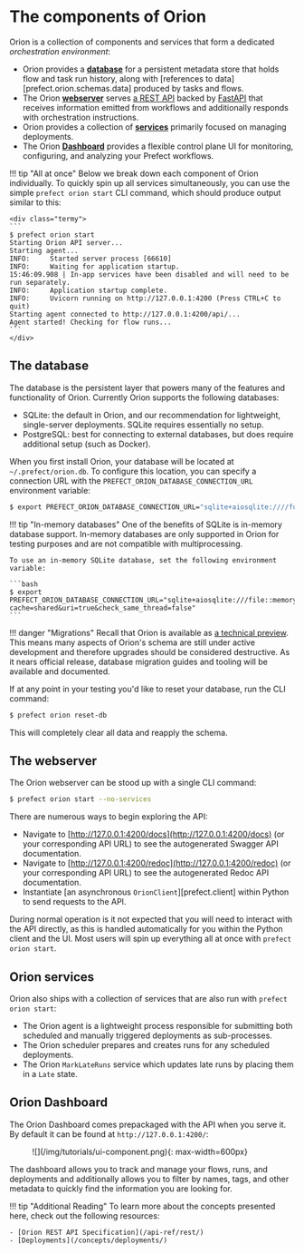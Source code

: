 # The components of Orion

Orion is a collection of components and services that form a dedicated _orchestration environment_:

- Orion provides a [**database**](#the-database) for a persistent metadata store that holds flow and task run history, along with [references to data][prefect.orion.schemas.data] produced by tasks and flows.
- The Orion [**webserver**](#the-webserver) serves [a REST API](/api-ref/rest-api/) backed by [FastAPI](https://fastapi.tiangolo.com/) that receives information emitted from workflows and additionally responds with orchestration instructions.
- Orion provides a collection of [**services**](#orion-services) primarily focused on managing deployments.
- The Orion [**Dashboard**](#orion-dashboard) provides a flexible control plane UI for monitoring, configuring, and analyzing your Prefect workflows.

!!! tip "All at once"
    Below we break down each component of Orion individually. To quickly spin up all services simultaneously, you can use the simple `prefect orion start` CLI command, which should produce output similar to this:

    <div class="termy">
    ```
    $ prefect orion start
    Starting Orion API server...
    Starting agent...
    INFO:     Started server process [66610]
    INFO:     Waiting for application startup.
    15:46:09.908 | In-app services have been disabled and will need to be run separately.
    INFO:     Application startup complete.
    INFO:     Uvicorn running on http://127.0.0.1:4200 (Press CTRL+C to quit)
    Starting agent connected to http://127.0.0.1:4200/api/...
    Agent started! Checking for flow runs...
    ```
    </div>

## The database

The database is the persistent layer that powers many of the features and functionality of Orion.  Currently Orion supports the following databases:

- SQLite: the default in Orion, and our recommendation for lightweight, single-server deployments. SQLite requires essentially no setup.
- PostgreSQL: best for connecting to external databases, but does require additional setup (such as Docker).

When you first install Orion, your database will be located at `~/.prefect/orion.db`. To configure this location, you can specify a connection URL with the `PREFECT_ORION_DATABASE_CONNECTION_URL` environment variable:

```bash
$ export PREFECT_ORION_DATABASE_CONNECTION_URL="sqlite+aiosqlite:////full/path/to/a/location/orion.db"
```

!!! tip "In-memory databases"
    One of the benefits of SQLite is in-memory database support. In-memory databases are only supported in Orion for testing purposes and are not compatible with multiprocessing.  
    
    To use an in-memory SQLite database, set the following environment variable:

    ```bash
    $ export PREFECT_ORION_DATABASE_CONNECTION_URL="sqlite+aiosqlite:///file::memory:?cache=shared&uri=true&check_same_thread=false"
    ```

!!! danger "Migrations"
    Recall that Orion is available as [a technical preview](/faq/#why-is-orion-a-technical-preview). This means many aspects of Orion's schema are still under active development and therefore upgrades should be considered destructive.  As it nears official release, database migration guides and tooling will be available and documented.

If at any point in your testing you'd like to reset your database, run the CLI command:  

```bash
$ prefect orion reset-db
```

This will completely clear all data and reapply the schema.

## The webserver

The Orion webserver can be stood up with a single CLI command:

```bash
$ prefect orion start --no-services
```

There are numerous ways to begin exploring the API:

- Navigate to [http://127.0.0.1:4200/docs](http://127.0.0.1:4200/docs) (or your corresponding API URL) to see the autogenerated Swagger API documentation.
- Navigate to [http://127.0.0.1:4200/redoc](http://127.0.0.1:4200/redoc) (or your corresponding API URL) to see the autogenerated Redoc API documentation.
- Instantiate [an asynchronous `OrionClient`][prefect.client] within Python to send requests to the API.

During normal operation is it not expected that you will need to interact with the API directly, as this is handled automatically for you within the Python client and the UI.  Most users will spin up everything all at once with `prefect orion start`.

## Orion services

Orion also ships with a collection of services that are also run with `prefect orion start`:

- The Orion agent is a lightweight process responsible for submitting both scheduled and manually triggered deployments as sub-processes.
- The Orion scheduler prepares and creates runs for any scheduled deployments.
- The Orion `MarkLateRuns` service which updates late runs by placing them in a `Late` state.

## Orion Dashboard

The Orion Dashboard comes prepackaged with the API when you serve it. By default it can be found at `http://127.0.0.1:4200/`:

<figure markdown=1>
![](/img/tutorials/ui-component.png){: max-width=600px}
</figure>

The dashboard allows you to track and manage your flows, runs, and deployments and additionally allows you to filter by names, tags, and other metadata to quickly find the information you are looking for.

!!! tip "Additional Reading"
    To learn more about the concepts presented here, check out the following resources:

    - [Orion REST API Specification](/api-ref/rest/)
    - [Deployments](/concepts/deployments/)
